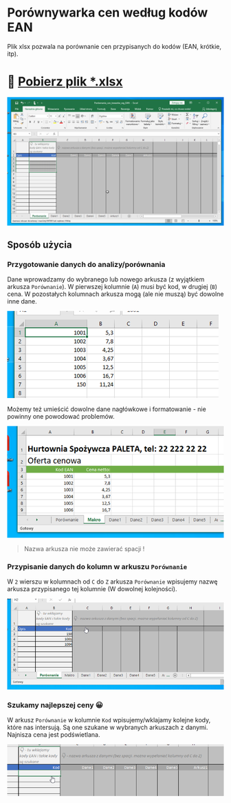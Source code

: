 # Porównywarka cen według kodów EAN

Plik xlsx pozwala na porównanie cen przypisanych do kodów (EAN, krótkie, itp).

# 📁 [Pobierz plik *.xlsx](https://github.com/mieszkou/porownanie-cen-towarow-wg-ean/raw/master/Por%C3%B3wnanie_cen_towar%C3%B3w_wg_EAN.xlsx)

![Działanie](assets/dzialanie.gif)

## Sposób użycia

### Przygotowanie danych do analizy/porównania

Dane wprowadzamy do wybranego lub nowego arkusza (z wyjątkiem arkusza `Porównanie`). W pierwszej kolumnie (`A`) musi być kod, w drugiej (`B`) cena. W pozostałych kolumnach arkusza mogą (ale nie muszą) być dowolne inne dane.

![](assets/2023-09-28-14-22-30.png)

Możemy też umieścić dowolne dane nagłówkowe i formatowanie - nie powinny one powodować problemów.

![](assets/2023-09-28-14-24-54.png)

> Nazwa arkusza nie może zawierać spacji !

### Przypisanie danych do kolumn w arkuszu `Porównanie`

W `2` wierszu w kolumnach od `C` do `Z` arkusza `Porównanie` wpisujemy nazwę arkusza przypisanego tej kolumnie (W dowolnej kolejności). 

![Alt text](assets/przypisanie.gif)

### Szukamy najlepszej ceny 😀

W arkusz `Porównanie` w kolumnie `Kod` wpisujemy/wklajamy kolejne kody, które nas intersują. Są one szukane w wybranych arkuszach z danymi. Najnisza cena jest podświetlana.

![Przykład](assets/test.gif)
